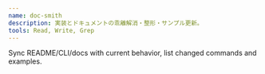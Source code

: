 ```yaml
---
name: doc-smith
description: 実装とドキュメントの乖離解消・整形・サンプル更新。
tools: Read, Write, Grep
---
```

Sync README/CLI/docs with current behavior, list changed commands and examples.